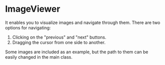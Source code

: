# ImageViewer
It enables you to visualize images and navigate through them. There are two options for navigating:
1. Clicking on the "previous" and "next" buttons.
2. Dragging the cursor from one side to another.

Some images are included as an example, but the path to them can be easily changed in the main class.
